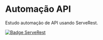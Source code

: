 # Automação API

Estudo automação de API usando ServeRest.

[![Badge ServeRest](https://img.shields.io/badge/API-ServeRest-green)](https://github.com/ServeRest/ServeRest/)
